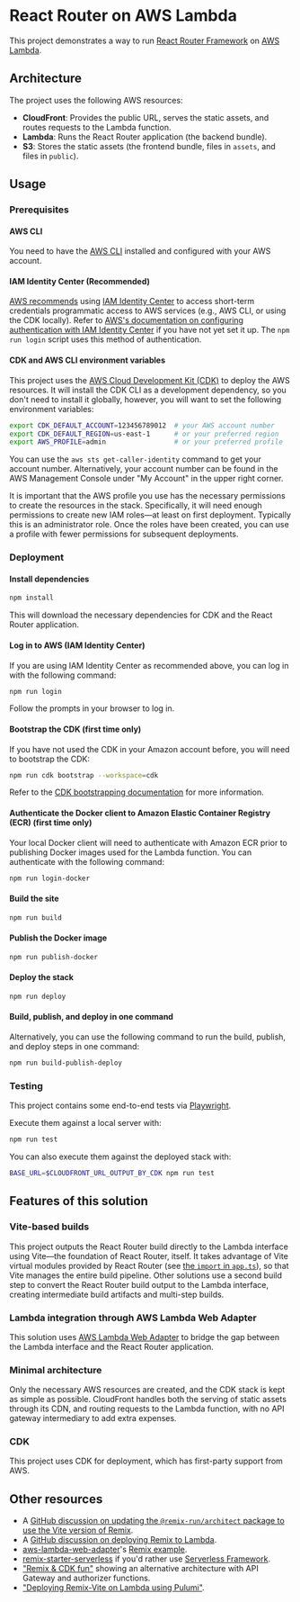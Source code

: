 # React Router on AWS Lambda

This project demonstrates a way to run [React Router Framework](https://reactrouter.com/) on [AWS Lambda](https://aws.amazon.com/lambda/).

## Architecture

The project uses the following AWS resources:

- **CloudFront**: Provides the public URL, serves the static assets, and routes requests to the Lambda function.
- **Lambda**: Runs the React Router application (the backend bundle).
- **S3**: Stores the static assets (the frontend bundle, files in `assets`, and files in `public`).

## Usage

### Prerequisites

#### AWS CLI

You need to have the [AWS CLI](https://aws.amazon.com/cli/) installed and configured with your AWS account.

#### IAM Identity Center (Recommended)

[AWS recommends](https://docs.aws.amazon.com/cli/latest/userguide/cli-chap-authentication.html) using [IAM Identity Center](https://docs.aws.amazon.com/singlesignon/latest/userguide/what-is.html) to access short-term credentials programmatic access to AWS services (e.g., AWS CLI, or using the CDK locally).
Refer to [AWS's documentation on configuring authentication with IAM Identity Center](https://docs.aws.amazon.com/cli/latest/userguide/cli-configure-sso.html) if you have not yet set it up.
The `npm run login` script uses this method of authentication.

#### CDK and AWS CLI environment variables

This project uses the [AWS Cloud Development Kit (CDK)](https://aws.amazon.com/cdk/) to deploy the AWS resources.
It will install the CDK CLI as a development dependency, so you don't need to install it globally, however, you will want to set the following environment variables:

```sh
export CDK_DEFAULT_ACCOUNT=123456789012  # your AWS account number
export CDK_DEFAULT_REGION=us-east-1      # or your preferred region
export AWS_PROFILE=admin                 # or your preferred profile
```

You can use the `aws sts get-caller-identity` command to get your account number.
Alternatively, your account number can be found in the AWS Management Console under "My Account" in the upper right corner.

It is important that the AWS profile you use has the necessary permissions to create the resources in the stack.
Specifically, it will need enough permissions to create new IAM roles—at least on first deployment.
Typically this is an administrator role.
Once the roles have been created, you can use a profile with fewer permissions for subsequent deployments.

### Deployment

#### Install dependencies

```sh
npm install
```

This will download the necessary dependencies for CDK and the React Router application.

#### Log in to AWS (IAM Identity Center)

If you are using IAM Identity Center as recommended above, you can log in with the following command:

```sh
npm run login
```

Follow the prompts in your browser to log in.

#### Bootstrap the CDK (first time only)

If you have not used the CDK in your Amazon account before, you will need to bootstrap the CDK:

```sh
npm run cdk bootstrap --workspace=cdk
```

Refer to the [CDK bootstrapping documentation](https://docs.aws.amazon.com/cdk/latest/guide/bootstrapping.html) for more information.

#### Authenticate the Docker client to Amazon Elastic Container Registry (ECR) (first time only)

Your local Docker client will need to authenticate with Amazon ECR prior to publishing Docker images used for the Lambda function.
You can authenticate with the following command:

```sh
npm run login-docker
```

#### Build the site

```sh
npm run build
```

#### Publish the Docker image

```sh
npm run publish-docker
```

#### Deploy the stack

```sh
npm run deploy
```

#### Build, publish, and deploy in one command

Alternatively, you can use the following command to run the build, publish, and deploy steps in one command:

```sh
npm run build-publish-deploy
```

### Testing

This project contains some end-to-end tests via [Playwright](https://playwright.dev/).

Execute them against a local server with:

```sh
npm run test
```

You can also execute them against the deployed stack with:

```sh
BASE_URL=$CLOUDFRONT_URL_OUTPUT_BY_CDK npm run test
```

## Features of this solution

### Vite-based builds

This project outputs the React Router build directly to the Lambda interface using Vite—the foundation of React Router, itself.
It takes advantage of Vite virtual modules provided by React Router (see [the `import` in `app.ts`](https://github.com/gotgenes/react-router-aws-lambda-app/blob/main/site/app.ts#L6)), so that Vite manages the entire build pipeline.
Other solutions use a second build step to convert the React Router build output to the Lambda interface, creating intermediate build artifacts and multi-step builds.

### Lambda integration through AWS Lambda Web Adapter

This solution uses [AWS Lambda Web Adapter](https://github.com/awslabs/aws-lambda-web-adapter) to bridge the gap between the Lambda interface and the React Router application.

### Minimal architecture

Only the necessary AWS resources are created, and the CDK stack is kept as simple as possible.
CloudFront handles both the serving of static assets through its CDN, and routing requests to the Lambda function, with no API gateway intermediary to add extra expenses.

### CDK

This project uses CDK for deployment, which has first-party support from AWS.

## Other resources

- A [GitHub discussion on updating the `@remix-run/architect` package to use the Vite version of Remix](https://github.com/remix-run/remix/discussions/8836).
- A [GitHub discussion on deploying Remix to Lambda](https://github.com/remix-run/remix/discussions/4678).
- [aws-lambda-web-adapter](https://github.com/awslabs/aws-lambda-web-adapter)'s [Remix example](https://github.com/awslabs/aws-lambda-web-adapter/tree/main/examples/remix-zip).
- [remix-starter-serverless](https://github.com/shamsup/remix-starter-serverless) if you'd rather use [Serverless Framework](https://www.serverless.com/framework).
- ["Remix & CDK fun"](https://serverlessup.com/ramblings/remix-&-cdk-fun-08-11-2022) showing an alternative architecture with API Gateway and authorizer functions.
- ["Deploying Remix-Vite on Lambda using Pulumi"](https://dev.to/gautierblandin/deploying-remix-vite-on-lambda-using-pulumi-41oj).
